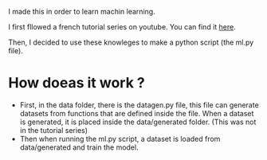 I made this in order to learn machin learning.

I first fllowed a french tutorial series on youtube. You can find it [here](https://youtube.com/playlist?list=PLO_fdPEVlfKqUF5BPKjGSh7aV9aBshrpY&si=anXhhKY9a7NL09jR).

Then, I decided to use these knowleges to make a python script (the ml.py file).

# How doeas it work ?
- First, in the data folder, there is the datagen.py file, this file can generate datasets from functions that are defined inside the file. When a dataset is generated, it is placed inside the data/generated folder. (This was not in the tutorial series)
- Then when running the ml.py script, a dataset is loaded from data/generated and train the model.
